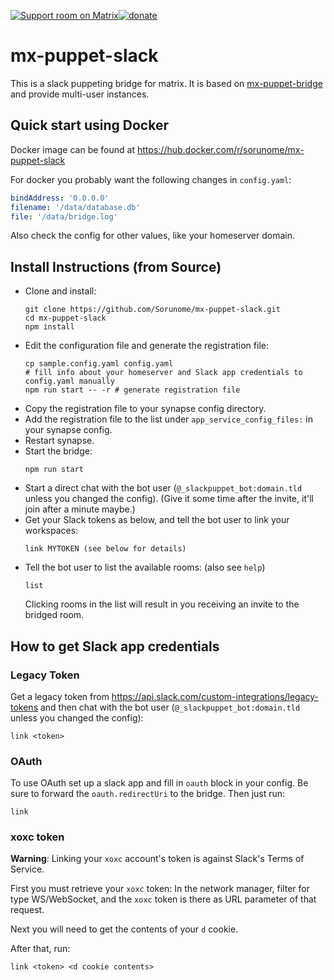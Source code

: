 [![Support room on Matrix](https://img.shields.io/matrix/mx-puppet-bridge:sorunome.de.svg?label=%23mx-puppet-bridge%3Asorunome.de&logo=matrix&server_fqdn=sorunome.de)](https://matrix.to/#/#mx-puppet-bridge:sorunome.de)[![donate](https://liberapay.com/assets/widgets/donate.svg)](https://liberapay.com/Sorunome/donate)

# mx-puppet-slack
This is a slack puppeting bridge for matrix. It is based on [mx-puppet-bridge](https://github.com/Sorunome/mx-puppet-bridge) and provide multi-user instances.

## Quick start using Docker

Docker image can be found at https://hub.docker.com/r/sorunome/mx-puppet-slack

For docker you probably want the following changes in `config.yaml`:

```yaml
bindAddress: '0.0.0.0'
filename: '/data/database.db'
file: '/data/bridge.log'
```

Also check the config for other values, like your homeserver domain.

## Install Instructions (from Source)

*   Clone and install:
    ```
    git clone https://github.com/Sorunome/mx-puppet-slack.git
    cd mx-puppet-slack
    npm install
*   Edit the configuration file and generate the registration file:
    ```
    cp sample.config.yaml config.yaml
    # fill info about your homeserver and Slack app credentials to config.yaml manually
    npm run start -- -r # generate registration file
    ```
*   Copy the registration file to your synapse config directory.
*   Add the registration file to the list under `app_service_config_files:` in your synapse config.
*   Restart synapse.
*   Start the bridge:
    ```
    npm run start
    ```
*   Start a direct chat with the bot user (`@_slackpuppet_bot:domain.tld` unless you changed the config).
    (Give it some time after the invite, it'll join after a minute maybe.)
*   Get your Slack tokens as below, and tell the bot user to link your workspaces:
    ```
    link MYTOKEN (see below for details)
    ```
*   Tell the bot user to list the available rooms: (also see `help`)
    ```
    list
    ```
    Clicking rooms in the list will result in you receiving an invite to the bridged room.

## How to get Slack app credentials

### Legacy Token
Get a legacy token from https://api.slack.com/custom-integrations/legacy-tokens and then chat with the bot user (`@_slackpuppet_bot:domain.tld` unless you changed the config):
```
link <token>
```

### OAuth
To use OAuth set up a slack app and fill in `oauth` block in your config. Be sure to forward the `oauth.redirectUri` to the bridge. Then just run:
```
link
```

### xoxc token
**Warning**: Linking your `xoxc` account's token is against Slack's Terms of Service.

First you must retrieve your `xoxc` token: In the network manager, filter for type WS/WebSocket, and the `xoxc` token is there as URL parameter of that request.

Next you will need to get the contents of your `d` cookie.

After that, run:
```
link <token> <d cookie contents>
```
